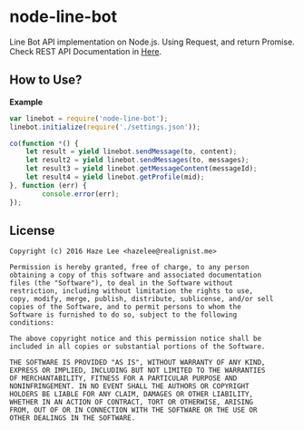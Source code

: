 # node-line-bot

Line Bot API implementation on Node.js. Using Request, and return Promise.
Check REST API Documentation in [Here](https://developers.line.me/bot-api/api-reference).

## How to Use?

**Example**

```javascript
var linebot = require('node-line-bot');
linebot.initialize(require('./settings.json'));

co(function *() {
	let result = yield linebot.sendMessage(to, content);
	let result2 = yield linebot.sendMessages(to, messages);
	let result3 = yield linebot.getMessageContent(messageId);
	let result4 = yield linebot.getProfile(mid);
}, function (err) {
		console.error(err);
});
```

## License

	Copyright (c) 2016 Haze Lee <hazelee@realignist.me>
	
	Permission is hereby granted, free of charge, to any person
	obtaining a copy of this software and associated documentation
	files (the "Software"), to deal in the Software without
	restriction, including without limitation the rights to use,
	copy, modify, merge, publish, distribute, sublicense, and/or sell
	copies of the Software, and to permit persons to whom the
	Software is furnished to do so, subject to the following
	conditions:
	
	The above copyright notice and this permission notice shall be
	included in all copies or substantial portions of the Software.
	
	THE SOFTWARE IS PROVIDED "AS IS", WITHOUT WARRANTY OF ANY KIND,
	EXPRESS OR IMPLIED, INCLUDING BUT NOT LIMITED TO THE WARRANTIES
	OF MERCHANTABILITY, FITNESS FOR A PARTICULAR PURPOSE AND
	NONINFRINGEMENT. IN NO EVENT SHALL THE AUTHORS OR COPYRIGHT
	HOLDERS BE LIABLE FOR ANY CLAIM, DAMAGES OR OTHER LIABILITY,
	WHETHER IN AN ACTION OF CONTRACT, TORT OR OTHERWISE, ARISING
	FROM, OUT OF OR IN CONNECTION WITH THE SOFTWARE OR THE USE OR
	OTHER DEALINGS IN THE SOFTWARE.